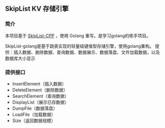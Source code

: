 ## SkipList KV 存储引擎

### 简介
本项目基于 [SkipList-CPP](https://github.com/youngyangyang04/Skiplist-CPP) ，使用 Golang 重写。是学习golang的练手项目。

SkipList-golang是基于跳表实现的轻量级键值型存储引擎，使用golang重构。
提供：插入数据、删除数据、查询数据、数据展示、数据落盘、文件加载数据，以及数据库大小显示

### 提供接口
- InsertElement（插入数据）
- DeleteElement（删除数据）
- SearchElement（查询数据）
- DisplayList（展示已存数据）
- DumpFile（数据落盘）
- LoadFile（加载数据）
- Size（返回数据规模）


